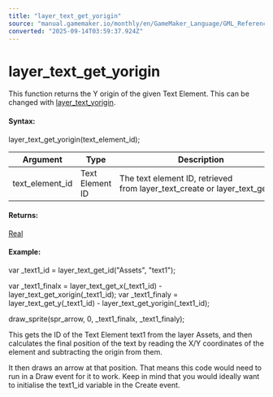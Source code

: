 ```yaml
---
title: "layer_text_get_yorigin"
source: "manual.gamemaker.io/monthly/en/GameMaker_Language/GML_Reference/Asset_Management/Rooms/Text_Functions/layer_text_get_yorigin.htm"
converted: "2025-09-14T03:59:37.924Z"
---
```


# layer\_text\_get\_yorigin

This function returns the Y origin of the given Text Element. This can be changed with [layer\_text\_yorigin](../../../../../../../../GameMaker_Language/GML_Reference/Asset_Management/Rooms/Text_Functions/layer_text_yorigin.md).

#### Syntax:

layer\_text\_get\_yorigin(text\_element\_id);

| Argument | Type | Description |
| --- | --- | --- |
| text_element_id | Text Element ID | The text element ID, retrieved from layer_text_create or layer_text_get_id. |

#### Returns:

[Real](../../../../GML_Overview/Data_Types.md)

#### Example:

var \_text1\_id = layer\_text\_get\_id("Assets", "text1");

var \_text1\_finalx = layer\_text\_get\_x(\_text1\_id) - layer\_text\_get\_xorigin(\_text1\_id);
var \_text1\_finaly = layer\_text\_get\_y(\_text1\_id) - layer\_text\_get\_yorigin(\_text1\_id);

draw\_sprite(spr\_arrow, 0, \_text1\_finalx, \_text1\_finaly);

This gets the ID of the Text Element text1 from the layer Assets, and then calculates the final position of the text by reading the X/Y coordinates of the element and subtracting the origin from them.

It then draws an arrow at that position. That means this code would need to run in a Draw event for it to work. Keep in mind that you would ideally want to initialise the text1\_id variable in the Create event.